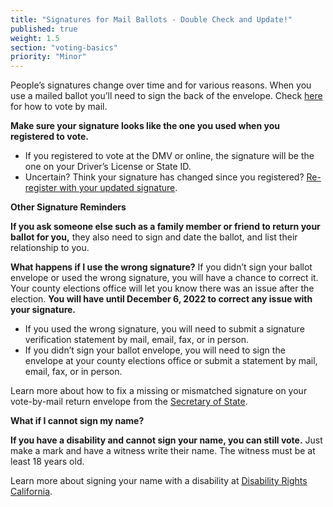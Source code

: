 ```yaml
---
title: "Signatures for Mail Ballots - Double Check and Update!"
published: true
weight: 1.5
section: "voting-basics"
priority: "Minor"
---
```


People’s signatures change over time and for various reasons. When you use a mailed ballot you’ll need to sign the back of the envelope. Check [here](#menu-item-vote-by-mail) for how to vote by mail.

**Make sure your signature looks like the one you used when you registered to vote.**
- If you registered to vote at the DMV or online, the signature will be the one on your Driver’s License or State ID.
- Uncertain? Think your signature has changed since you registered? [Re-register with your updated signature](http://registertovote.ca.gov/).

**Other Signature Reminders**

**If you ask someone else such as a family member or friend to return your ballot for you,** they also need to sign and date the ballot, and list their relationship to you.

**What happens if I use the wrong signature?**
If you didn’t sign your ballot envelope or used the wrong signature, you will have a chance to correct it. Your county elections office will let you know there was an issue after the election. **You will have until December 6, 2022 to correct any issue with your signature.**

- If you used the wrong signature, you will need to submit a signature verification statement by mail, email, fax, or in person. 
- If you didn’t sign your ballot envelope, you will need to sign the envelope at your county elections office or submit a statement by mail, email, fax, or in person. 

Learn more about how to fix a missing or mismatched signature on your vote-by-mail return envelope from the [Secretary of State](https://elections.cdn.sos.ca.gov/pdfs/covid-19-resources/votesafe-mismatched-signature.pdf). 

**What if I cannot sign my name?**

**If you have a disability and cannot sign your name, you can still vote.** Just make a mark and have a witness write their name. The witness must be at least 18 years old. 

Learn more about signing your name with a disability at [Disability Rights California](https://www.disabilityrightsca.org/publications/you-can-vote-even-if-you-cant-sign-your-name).